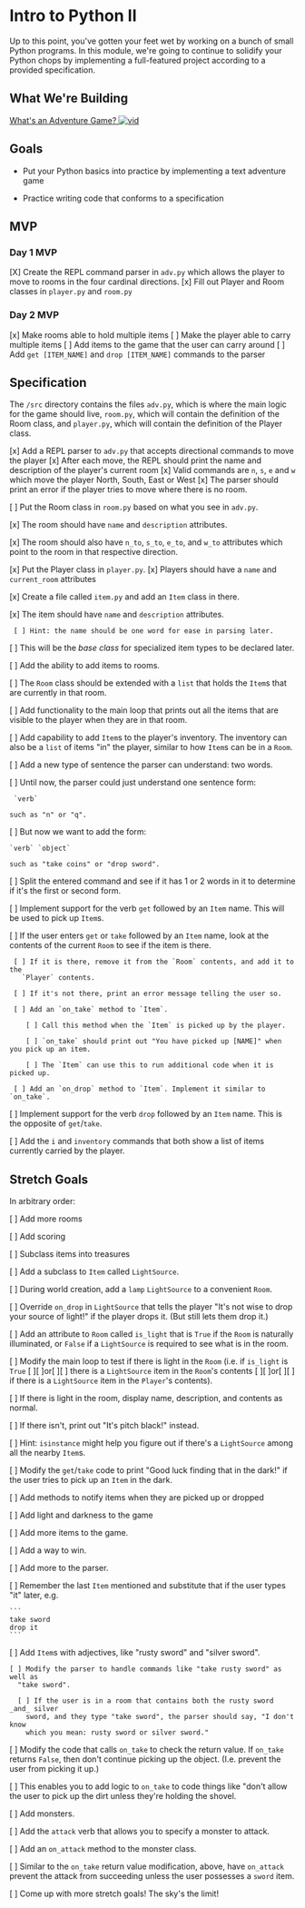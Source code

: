 # Intro to Python II

Up to this point, you've gotten your feet wet by working on a bunch of small Python programs. In this module, we're going to continue to solidify your Python chops by implementing a full-featured project according to a provided specification.


## What We're Building
[What's an Adventure Game? ![vid](https://tk-assets.lambdaschool.com/7928cdb4-b8a3-45a6-b231-5b9d1fc1e002_ScreenShot2019-03-22at5.47.28PM.png)](https://youtu.be/WaZccFqJUT8)


## Goals

* Put your Python basics into practice by implementing a text adventure game

* Practice writing code that conforms to a specification


## MVP

### Day 1 MVP

[X] Create the REPL command parser in `adv.py` which allows the player to move to rooms
  in the four cardinal directions.
[x] Fill out Player and Room classes in `player.py` and `room.py`

### Day 2 MVP

[x] Make rooms able to hold multiple items
[ ] Make the player able to carry multiple items
[ ] Add items to the game that the user can carry around
[ ] Add `get [ITEM_NAME]` and `drop [ITEM_NAME]` commands to the parser

## Specification

The `/src` directory contains the files `adv.py`, which is where the main logic for the game should live, `room.py`, which will contain the definition of the Room class, and `player.py`, which will contain the definition of the Player class.


[x] Add a REPL parser to `adv.py` that accepts directional commands to move the player
  [x] After each move, the REPL should print the name and description of the player's current room
  [x] Valid commands are `n`, `s`, `e` and `w` which move the player North, South, East or West
  [x] The parser should print an error if the player tries to move where there is no room.

[ ] Put the Room class in `room.py` based on what you see in `adv.py`.

  [x] The room should have `name` and `description` attributes.

  [x] The room should also have `n_to`, `s_to`, `e_to`, and `w_to` attributes
    which point to the room in that respective direction.

[x] Put the Player class in `player.py`.
  [x] Players should have a `name` and `current_room` attributes


[x] Create a file called `item.py` and add an `Item` class in there.

  [x] The item should have `name` and `description` attributes.

     [ ] Hint: the name should be one word for ease in parsing later.

  [ ] This will be the _base class_ for specialized item types to be declared
    later.

[ ] Add the ability to add items to rooms.

  [ ] The `Room` class should be extended with a `list` that holds the `Item`s
    that are currently in that room.

  [ ] Add functionality to the main loop that prints out all the items that are
    visible to the player when they are in that room.

[ ] Add capability to add `Item`s to the player's inventory. The inventory can
  also be a `list` of items "in" the player, similar to how `Item`s can be in a
  `Room`.

[ ] Add a new type of sentence the parser can understand: two words.

  [ ] Until now, the parser could just understand one sentence form:

     `verb`

    such as "n" or "q".

  [ ] But now we want to add the form:

    `verb` `object`

    such as "take coins" or "drop sword".

  [ ] Split the entered command and see if it has 1 or 2 words in it to determine
    if it's the first or second form.

[ ] Implement support for the verb `get` followed by an `Item` name. This will be
  used to pick up `Item`s.

  [ ] If the user enters `get` or `take` followed by an `Item` name, look at the
    contents of the current `Room` to see if the item is there.

     [ ] If it is there, remove it from the `Room` contents, and add it to the
       `Player` contents.

     [ ] If it's not there, print an error message telling the user so.

     [ ] Add an `on_take` method to `Item`.

        [ ] Call this method when the `Item` is picked up by the player.

        [ ] `on_take` should print out "You have picked up [NAME]" when you pick up an item.

        [ ] The `Item` can use this to run additional code when it is picked up.

     [ ] Add an `on_drop` method to `Item`. Implement it similar to `on_take`.

[ ] Implement support for the verb `drop` followed by an `Item` name. This is the
  opposite of `get`/`take`.

[ ] Add the `i` and `inventory` commands that both show a list of items currently
  carried by the player.


## Stretch Goals

In arbitrary order:

[ ] Add more rooms

[ ] Add scoring

[ ] Subclass items into treasures

[ ] Add a subclass to `Item` called `LightSource`.

  [ ] During world creation, add a `lamp` `LightSource` to a convenient `Room`.

  [ ] Override `on_drop` in `LightSource` that tells the player "It's not wise to
  drop your source of light!" if the player drops it. (But still lets them drop
  it.)

  [ ] Add an attribute to `Room` called `is_light` that is `True` if the `Room` is
  naturally illuminated, or `False` if a `LightSource` is required to see what
  is in the room.

  [ ] Modify the main loop to test if there is light in the `Room` (i.e. if
    `is_light` is `True` [ ][ ]or[ ][ ] there is a `LightSource` item in the `Room`'s
    contents [ ][ ]or[ ][ ] if there is a `LightSource` item in the `Player`'s contents).

  [ ] If there is light in the room, display name, description, and contents as
    normal.

  [ ] If there isn't, print out "It's pitch black!" instead.

  [ ] Hint: `isinstance` might help you figure out if there's a `LightSource`
    among all the nearby `Item`s.

  [ ] Modify the `get`/`take` code to print "Good luck finding that in the dark!" if
  the user tries to pick up an `Item` in the dark.

[ ] Add methods to notify items when they are picked up or dropped

[ ] Add light and darkness to the game

[ ] Add more items to the game.

[ ] Add a way to win.

[ ] Add more to the parser.

  [ ] Remember the last `Item` mentioned and substitute that if the user types
    "it" later, e.g.

    ```
    take sword
    drop it
    ```

  [ ] Add `Item`s with adjectives, like "rusty sword" and "silver sword".

    [ ] Modify the parser to handle commands like "take rusty sword" as well as
      "take sword".

      [ ] If the user is in a room that contains both the rusty sword _and_ silver
        sword, and they type "take sword", the parser should say, "I don't know
        which you mean: rusty sword or silver sword."

[ ] Modify the code that calls `on_take` to check the return value. If `on_take`
  returns `False`, then don't continue picking up the object. (I.e. prevent the
  user from picking it up.)

  [ ] This enables you to add logic to `on_take` to code things like "don't allow
    the user to pick up the dirt unless they're holding the shovel.

[ ] Add monsters.

[ ] Add the `attack` verb that allows you to specify a monster to attack.

[ ] Add an `on_attack` method to the monster class.

[ ] Similar to the `on_take` return value modification, above, have `on_attack`
  prevent the attack from succeeding unless the user possesses a `sword` item.

[ ] Come up with more stretch goals! The sky's the limit!
